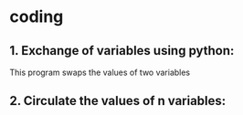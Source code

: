 # coding

## 1. Exchange of variables using python:
  This program swaps the values of two variables

## 2. Circulate the values of n variables:

